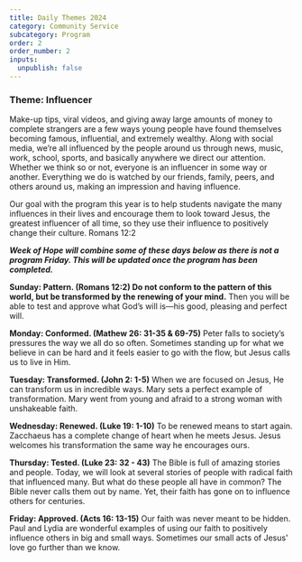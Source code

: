 ```yaml
---
title: Daily Themes 2024
category: Community Service
subcategory: Program
order: 2
order_number: 2
inputs:
  unpublish: false
---
```

### ​​​**Theme: Influencer**

Make-up tips, viral videos, and giving away large amounts of money to complete strangers are a few ways young people have found themselves becoming famous, influential, and extremely wealthy. Along with social media, we’re all influenced by the people around us through news, music, work, school, sports, and basically anywhere we direct our attention. Whether we think so or not, everyone is an influencer in some way or another. Everything we do is watched by our friends, family, peers, and others around us, making an impression and having influence.

Our goal with the program this year is to help students navigate the many influences in their lives and encourage them to look toward Jesus, the greatest influencer of all time, so they use their influence to positively change their culture. Romans 12:2

***Week of Hope will combine some of these days below as there is not a program Friday. This will be updated once the program has been completed.***&nbsp;

**Sunday: Pattern. (Romans 12:2) Do not conform to the pattern of this world, but be transformed by the renewing of your mind.** Then you will be able to test and approve what God’s will is—his good, pleasing and perfect will.

**Monday: Conformed. (Mathew 26: 31-35 & 69-75)** Peter falls to society’s pressures the way we all do so often. Sometimes standing up for what we believe in can be hard and it feels easier to go with the flow, but Jesus calls us to live in Him.

**Tuesday: Transformed. (John 2: 1-5)** When we are focused on Jesus, He can transform us in incredible ways. Mary sets a perfect example of transformation. Mary went from young and afraid to a strong woman with unshakeable faith.

**Wednesday: Renewed. (Luke 19: 1-10)** To be renewed means to start again. Zacchaeus has a complete change of heart when he meets Jesus. Jesus welcomes his transformation the same way he encourages ours.

**Thursday: Tested. (Luke 23: 32 - 43)** The Bible is full of amazing stories and people. Today, we will look at several stories of people with radical faith that influenced many. But what do these people all have in common? The Bible never calls them out by name. Yet, their faith has gone on to influence others for centuries.

**Friday: Approved. (Acts 16: 13-15)** Our faith was never meant to be hidden. Paul and Lydia are wonderful examples of using our faith to positively influence others in big and small ways. Sometimes our small acts of Jesus' love go further than we know.&nbsp;